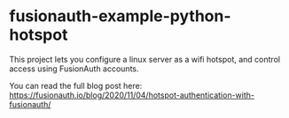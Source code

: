 # fusionauth-example-python-hotspot

This project lets you configure a linux server as a wifi hotspot, and control access using FusionAuth accounts.

You can read the full blog post here: https://fusionauth.io/blog/2020/11/04/hotspot-authentication-with-fusionauth/


